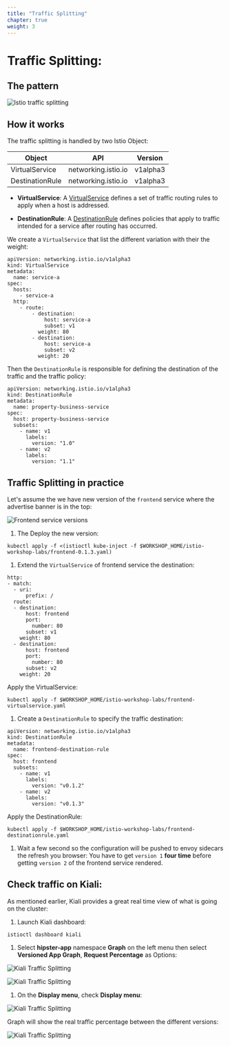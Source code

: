 ```yaml
---
title: "Traffic Splitting"
chapter: true
weight: 3
---
```

# Traffic Splitting:


## The pattern

![Istio traffic splitting](/images/istio-traffic-splitting.png?width=40pc)

## How it works

The traffic splitting is handled by two Istio Object:


| Object           | API                 | Version    |
| -----------------| --------------------|----------- |
| VirtualService   | networking.istio.io | v1alpha3   |
| DestinationRule  | networking.istio.io | v1alpha3   |

- **VirtualService**: A [VirtualService](https://istio.io/docs/reference/config/networking/v1alpha3/virtual-service/) defines a set of traffic routing rules to apply when a host is addressed.

- **DestinationRule**: A [DestinationRule](https://istio.io/docs/reference/config/networking/v1alpha3/destination-rule/) defines policies that apply to traffic intended for a service after routing has occurred.

We create a `VirtualService` that list the different variation with their the weight:

```
apiVersion: networking.istio.io/v1alpha3
kind: VirtualService
metadata:
  name: service-a
spec:
  hosts:
    - service-a
  http:
    - route:
        - destination:
            host: service-a
            subset: v1
          weight: 80
        - destination:
            host: service-a
            subset: v2
          weight: 20
```



Then the `DestinationRule` is responsible for defining the destination of the traffic and the traffic policy:

```
apiVersion: networking.istio.io/v1alpha3
kind: DestinationRule
metadata:
  name: property-business-service
spec:
  host: property-business-service
  subsets:
    - name: v1
      labels:
        version: "1.0"
    - name: v2
      labels:
        version: "1.1"
```


## Traffic Splitting in practice


<!-- First we need to create to create a new version of the frontend service:

1. create a copy of `frontend.yaml` under `$WORKSHOP_DIR/microservices-demo/kubernetes-manifests/` and name it `frontend-0.1.3.yaml`.

2. Edit `frontend-0.1.3.yaml` and change the label `version` to `0.1.3`.

3. Edit `$WORKSHOP_DIR/microservices-demo/src/frontend/templates/product.html`, on line 39 change `btn-primary` to `btn-success`:

```
...
<button type="submit" class="btn-success btn-info btn-lg ml-3">Add to Cart</button>
...
```

Change docker images with the full path of GCP:

4. Tag the version:



4. Build the images:

```
skaffold run -p gcb --default-repo=gcr.io/$PROJECT_ID
```
it will take around 3 minutes.
Meanwhile let's explore manifests: -->

Let's assume the we have new version of the `frontend` service where the advertise banner is in the top:

![Frontend service versions](/images/frontend-versions.png?width=50pc)

1. The Deploy  the new version:

```
kubectl apply -f <(istioctl kube-inject -f $WORKSHOP_HOME/istio-workshop-labs/frontend-0.1.3.yaml)
```

1. Extend the `VirtualService` of frontend service the destination:

```
http:
- match:
  - uri:
      prefix: /
  route:
  - destination:
      host: frontend
      port:
        number: 80
      subset: v1
    weight: 80
  - destination:
      host: frontend
      port:
        number: 80
      subset: v2
    weight: 20
```


Apply the VirtualService:

```
kubectl apply -f $WORKSHOP_HOME/istio-workshop-labs/frontend-virtualservice.yaml
```

1. Create a `DestinationRule` to specify the traffic destination:

```
apiVersion: networking.istio.io/v1alpha3
kind: DestinationRule
metadata:
  name: frontend-destination-rule
spec:
  host: frontend
  subsets:
    - name: v1
      labels:
        version: "v0.1.2"
    - name: v2
      labels:
        version: "v0.1.3"
```

Apply the DestinationRule:

```
kubectl apply -f $WORKSHOP_HOME/istio-workshop-labs/frontend-destinationrule.yaml
```

1. Wait a few second so the configuration will be pushed to envoy sidecars the refresh you browser:
You have to get `version 1` **four time** before getting `version 2` of the frontend service rendered.



## Check traffic on Kiali:

As mentioned earlier, Kiali provides a great real time view of what is going on the cluster:

<!-- run the script as following:

```
./$WORKSHOP_HOME/istio-workshop-labs/hipster-curl-loop.sh
``` -->

1. Launch Kiali dashboard:
```
istioctl dashboard kiali
```
1. Select **hipster-app** namespace **Graph** on the left menu then select **Versioned App Graph**, **Request Percentage** as Options:

![Kiali Traffic Splitting](/images/kiali-traffic-splitting-1.png?width=30pc)

![Kiali Traffic Splitting](/images/kiali-traffic-splitting-2.png?width=30pc)

1. On the **Display menu**, check  **Display menu**:

![Kiali Traffic Splitting](/images/kiali-traffic-splitting-3.png?width=10pc)

Graph will show the real traffic percentage between the different versions:

![Kiali Traffic Splitting](/images/kiali-traffic-splitting-5.png?width=50pc)



<!-- ## Exercise:
Traffic Shifting. -->
